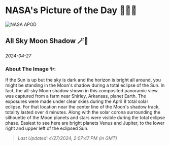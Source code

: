 
# NASA's Picture of the Day 🧑‍🚀💫

  ![NASA APOD](https://apod.nasa.gov/apod/image/2404/20240408h14.jpg)
  
  ## All Sky Moon Shadow 🪄🌌
  
  _2024-04-27_
  
  ### About The Image ✨: 
  
  If the Sun is up but the sky is dark and the horizon is bright all around, you might be standing in the Moon's shadow during a total eclipse of the Sun. In fact, the all-sky Moon shadow shown in this composited panoramic view was captured from a farm near Shirley, Arkansas, planet Earth. The exposures were made under clear skies during the April 8 total solar eclipse. For that location near the center line of the Moon's shadow track, totality lasted over 4 minutes. Along with the solar corona surrounding the silhouette of the Moon planets and stars were visible during the total eclipse phase. Easiest to see here are bright planets Venus and Jupiter, to the lower right and upper left of the eclipsed Sun.
  
  
  
  > _Last Updated: 4/27/2024, 2:07:47 PM (in GMT)_
  